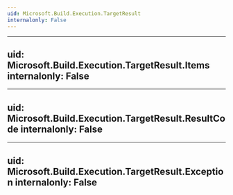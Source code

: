 ```yaml
---
uid: Microsoft.Build.Execution.TargetResult
internalonly: False
---
```


---
uid: Microsoft.Build.Execution.TargetResult.Items
internalonly: False
---

---
uid: Microsoft.Build.Execution.TargetResult.ResultCode
internalonly: False
---

---
uid: Microsoft.Build.Execution.TargetResult.Exception
internalonly: False
---
